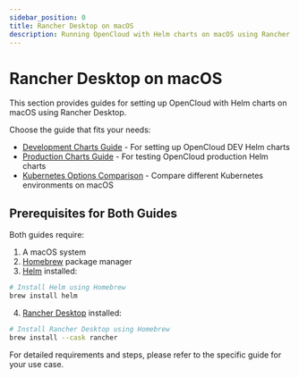 ```yaml
---
sidebar_position: 0
title: Rancher Desktop on macOS
description: Running OpenCloud with Helm charts on macOS using Rancher Desktop
---
```


# Rancher Desktop on macOS

This section provides guides for setting up OpenCloud with Helm charts on macOS using Rancher Desktop.

Choose the guide that fits your needs:

- [Development Charts Guide](./dev-charts.md) - For setting up OpenCloud DEV Helm charts
- [Production Charts Guide](./production-charts.md) - For testing OpenCloud production Helm charts
- [Kubernetes Options Comparison](./kubernetes-options.md) - Compare different Kubernetes environments on macOS

## Prerequisites for Both Guides

Both guides require:

1. A macOS system
2. [Homebrew](https://brew.sh/) package manager
3. [Helm](https://helm.sh/) installed:

```bash
# Install Helm using Homebrew
brew install helm
```

4. [Rancher Desktop](https://rancherdesktop.io/) installed:

```bash
# Install Rancher Desktop using Homebrew
brew install --cask rancher
```

For detailed requirements and steps, please refer to the specific guide for your use case.